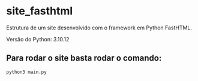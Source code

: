 # site_fasthtml

Estrutura de um site desenvolvido com o framework em Python FastHTML.

Versão do Python: 3.10.12

## Para rodar o site basta rodar o comando:

`python3 main.py`